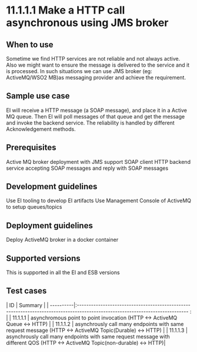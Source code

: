 # 11.1.1.1 Make a HTTP call asynchronous using JMS broker 

## When to use

Sometime we find HTTP services are not reliable and not always active. Also we might want to ensure the message
is delivered to the service and it is processed. In such situations we can use JMS broker (eg: ActiveMQ/WSO2 MB)as
messaging provider and achieve the requirement. 


## Sample use case

EI will receive a HTTP message (a SOAP message), and place it in a Active MQ queue. Then EI will poll messages of 
that queue and get the message and invoke the backend service. The reliability is handled by different Acknowledgement 
methods. 

## Prerequisites

Active MQ broker deployment with JMS support
SOAP client 
HTTP backend service accepting SOAP messages and reply with  SOAP messages


## Development guidelines

Use EI tooling to develop EI artifacts 
Use Management Console of ActiveMQ to setup queues/topics 



## Deployment guidelines

Deploy ActiveMQ broker in a docker container 



## Supported versions

This is supported in all the EI and ESB versions

## Test cases

| ID        | Summary                                                                                                                       |
| ----------|:----------------------------------------------------------------------------------------------------------------------------- :                                                                       |
| 11.1.1.1  |  asynchromous point to point invocation (HTTP <-> ActiveMQ Queue <-> HTTP)                                                    |
| 11.1.1.2  |  asynchrously call many endpoints with same request message (HTTP <-> ActiveMQ Topic(Durable) <-> HTTP)                       |
| 11.1.1.3  |  asynchrously call many endpoints with same request message with different QOS (HTTP <-> ActiveMQ Topic(non-durable) <-> HTTP)|
